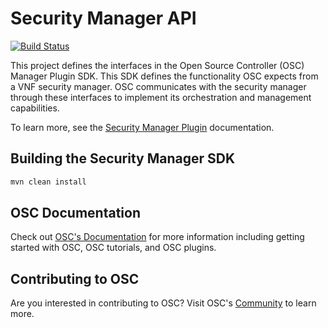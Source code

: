 # Security Manager API
[![Build Status](https://travis-ci.org/opensecuritycontroller/security-mgr-api.svg?branch=master)](https://travis-ci.org/opensecuritycontroller/security-mgr-api)

This project defines the interfaces in the Open Source Controller (OSC) Manager Plugin SDK. This SDK defines the functionality OSC expects from a VNF security manager. OSC communicates with the security manager through these interfaces to implement its orchestration and management capabilities.

To learn more, see the [Security Manager Plugin](https://github.com/opensecuritycontroller/opensecuritycontroller.org/blob/master/plugins/security_mgr_plugin.md) documentation.

## Building the Security Manager SDK
```sh
mvn clean install
```

## OSC Documentation

Check out [OSC's Documentation](https://www.opensecuritycontroller.org/documentation/) for more information including getting started with OSC, OSC tutorials, and OSC plugins.


## Contributing to OSC

Are you interested in contributing to OSC? Visit OSC's [Community](https://github.com/opensecuritycontroller/community) to learn more.
